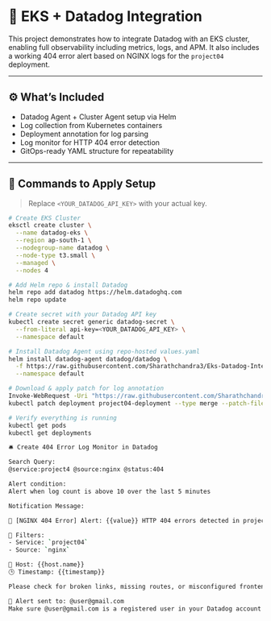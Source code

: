 # 🚀 EKS + Datadog Integration

This project demonstrates how to integrate Datadog with an EKS cluster, enabling full observability including metrics, logs, and APM. It also includes a working 404 error alert based on NGINX logs for the `project04` deployment.

---

## ⚙️ What’s Included

- Datadog Agent + Cluster Agent setup via Helm
- Log collection from Kubernetes containers
- Deployment annotation for log parsing
- Log monitor for HTTP 404 error detection
- GitOps-ready YAML structure for repeatability

---

## 🔧 Commands to Apply Setup

> Replace `<YOUR_DATADOG_API_KEY>` with your actual key.

```bash
# Create EKS Cluster
eksctl create cluster \
  --name datadog-eks \
  --region ap-south-1 \
  --nodegroup-name datadog \
  --node-type t3.small \
  --managed \
  --nodes 4

# Add Helm repo & install Datadog
helm repo add datadog https://helm.datadoghq.com
helm repo update

# Create secret with your Datadog API key
kubectl create secret generic datadog-secret \
  --from-literal api-key=<YOUR_DATADOG_API_KEY> \
  --namespace default

# Install Datadog Agent using repo-hosted values.yaml
helm install datadog-agent datadog/datadog \
  -f https://raw.githubusercontent.com/Sharathchandra3/Eks-Datadog-Integration/main/datadog-values.yaml \
  --namespace default

# Download & apply patch for log annotation
Invoke-WebRequest -Uri "https://raw.githubusercontent.com/Sharathchandra3/Eks-Datadog-Integration/main/datadog-log-patch.yaml" -OutFile "datadog-log-patch.yaml"
kubectl patch deployment project04-deployment --type merge --patch-file datadog-log-patch.yaml

# Verify everything is running
kubectl get pods
kubectl get deployments

🛎️ Create 404 Error Log Monitor in Datadog

Search Query:
@service:project4 @source:nginx @status:404

Alert condition:
Alert when log count is above 10 over the last 5 minutes

Notification Message:

🚨 [NGINX 404 Error] Alert: {{value}} HTTP 404 errors detected in project04!

🔧 Filters:
- Service: `project04`
- Source: `nginx`

📍 Host: {{host.name}}  
🕒 Timestamp: {{timestamp}}

Please check for broken links, missing routes, or misconfigured frontend paths.

📧 Alert sent to: @user@gmail.com
Make sure @user@gmail.com is a registered user in your Datadog account to receive alerts.
